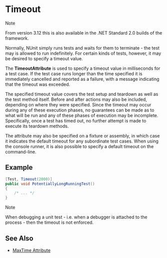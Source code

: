# Timeout

> [!NOTE]
> From version 3.12 this is also available in the .NET Standard 2.0 builds of the framework.

Normally, NUnit simply runs tests and waits for them to terminate - the test may is allowed to run indefinitely. For certain kinds of tests, however, it may be desired to specify a timeout value.

The **TimeoutAttribute** is used to specify a timeout value in milliseconds
for a test case. If the test case runs longer than the time specified it
is immediately cancelled and reported as a failure, with a message indicating that the timeout was exceeded.

The specified timeout value covers the test setup and teardown as well as the test method itself. Before and after actions may also be included, depending on where they were specified. Since the timeout may occur during any of these execution phases, no guarantees can be made as to what will be run and any of these phases of execution may be incomplete. Specifically, once a test has timed out, no further attempt is made to execute its teardown methods.

The attribute may also be specified on a fixture or assembly, in which
case it indicates the default timeout for any subordinate test cases. When using the console runner, it is also possible to specify a default timeout on the command-line.

## Example

```csharp
[Test, Timeout(2000)]
public void PotentiallyLongRunningTest()
{
    /* ... */
}
```

> [!NOTE]
> When debugging a unit test - i.e. when a debugger is attached to the process - then the timeout is not enforced.

## See Also

* [MaxTime Attribute](maxtime.md)
